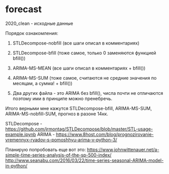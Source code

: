 # forecast
2020_clean - исходные данные

Порядок ознакомления:

1) STLDecompose-nobfill (все шаги описал в комментариях)
2) STLDecompose-bfill (тоже самое, только 0 заменяются функцией bfill())
3) ARIMA-MS-MEAN (все шаги описал в комментариях + bfill())
4) ARIMA-MS-SUM (тоже самое, считаются не средние значения по месяцам, а сумма! + bfill())

5) Два других файла - это ARIMA без bfill(), числа почти не отличаются поэтому ими в принципе можно пренебречь.



Итого верными мне кажутся STLDecompose-bfill, ARIMA-MS-SUM, ARIMA-MS-nobfill-SUM, прогноз в разоне 14кк.


STLDecompose - https://github.com/jrmontag/STLDecompose/blob/master/STL-usage-example.ipynb
ARIMA - https://www.8host.com/blog/prognozirovanie-vremennyx-ryadov-s-pomoshhyu-arima-v-python-3/


Планирую попробовать еще вот это:
https://www.johnwittenauer.net/a-simple-time-series-analysis-of-the-sp-500-index/
http://www.seanabu.com/2016/03/22/time-series-seasonal-ARIMA-model-in-python/
